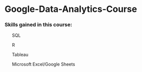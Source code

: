 # Google-Data-Analytics-Course

<h3>Skills gained in this course:</h3>
<ul>SQL</ul>
<ul>R</ul>
<ul>Tableau</ul>
<ul>Microsoft Excel/Google Sheets</ul>

